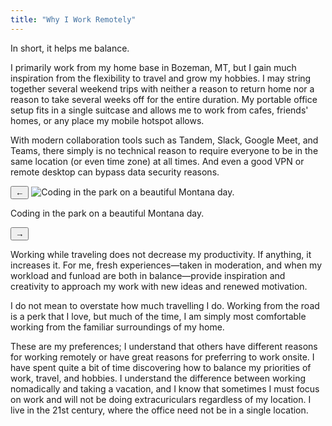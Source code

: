 ```yaml
---
title: "Why I Work Remotely"
---
```


In short, it helps me balance.

I primarily work from my home base in Bozeman, MT, but I gain much inspiration
from the flexibility to travel and grow my hobbies. I may string together
several weekend trips with neither a reason to return home nor a reason to
take several weeks off for the entire duration. My portable office setup fits
in a single suitcase and allows me to work from cafes, friends' homes, or
any place my mobile hotspot allows.

With modern collaboration tools such as Tandem, Slack, Google Meet, and Teams,
there simply is no technical reason to require everyone to be in the same
location (or even time zone) at all times. And even a good VPN or remote
desktop can bypass data security reasons.

<script style="text/javascript">
// Set filenames and captions.
var filenames = ["park.jpg", "focusnye.jpg", "nyc", "millelacs.jpg"];
var captions = [
  "Coding in the park on a beautiful Montana day.",
  "Ringing in the new year at Lindy Focus in Asheville, NC. I spent a week working from a hotel suite during the day and dancing all night!",
  "Exploring NYC. I worked from my friend's apartment and enjoyed getting to know new nightlife.",
  "Camping at Mille Lacs, MN. This trip included both a week of actual time off for a family ruinion and another week working from a friend's house."
];

// Index of the displayed image and caption.
var idx = 0;

// Functions to update the image and caption.
function updateImage(){
  document.getElementById("galleryimage").src = "{../assets/" + filenames[idx]
  document.getElementById("galleryimage").alt = captions[idx]
  document.getElementById("gallerycaption").innerText = captions[idx]
}
function prevImage(){
  if(idx > 0){
    idx--;
  } else {
    idx = filenames.length - 1
  }
  updateImage();
}
function nextImage(){
  if(idx < filenames.length - 1
    idx++;
  } else {
    idx = 0
  }
  updateImage();
}
</script>
<button name="previmage" id="previmage" onclick="prevImage()">&larr;</button>
<img id="galleryimage" src="park" alt="Coding in the park on a beautiful Montana day." />
<p id="gallerycaption">
Coding in the park on a beautiful Montana day.
</p>
<button name="nextimage" id="nextimage" onclick="nextImage()">&rarr;</button>
<script style="text/javascript">
updateImage();
</script>

Working while traveling does not decrease my productivity. If anything, it
increases it. For me, fresh experiences&mdash;taken in moderation, and when
my workload and funload are both in balance&mdash;provide inspiration and
creativity to approach my work with new ideas and renewed motivation.

I do not mean to overstate how much travelling I do. Working from the road is
a perk that I love, but much of the time, I am simply most comfortable working
from the familiar surroundings of my home.

These are my preferences; I understand that others have different reasons for
working remotely or have great reasons for preferring to work onsite. I have
spent quite a bit of time discovering how to balance my priorities of work,
travel, and hobbies. I understand the difference between working nomadically
and taking a vacation, and I know that sometimes I must focus on work and will
not be doing extracuriculars regardless of my location. I live in the 21st
century, where the office need not be in a single location.


